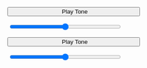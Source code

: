   <button style="width: 300px;" id="play-button-1"><i class="fa fa-play" style="margin-right: 5 px;padding-right: 5px;"></i>Play Tone</button>
  <div style="width: 350px;">
    <i class="fa fa-volume-down" style="/*! height: 100%; */ font-size: 24px;"></i>
    <input type="range" style="vertical-align: top;margin-left: 5px;margin-right: 5px;width: 252px;" id="input-volume-1">
    <i class="fa fa-volume-up" style="font-size: 24px;"></i>
  </div>

  <button style="width: 300px;" id="play-button-2"><i class="fa fa-play" style="margin-right: 5 px;padding-right: 5px;"></i>Play Tone</button>
  <div style="width: 350px;">
    <i class="fa fa-volume-down" style="/*! height: 100%; */ font-size: 24px;"></i>
    <input type="range" style="vertical-align: top;margin-left: 5px;margin-right: 5px;width: 252px;" id="input-volume-2">
    <i class="fa fa-volume-up" style="font-size: 24px;"></i>
  </div>
